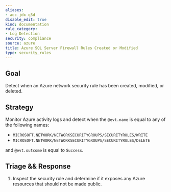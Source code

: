 ```yaml
---
aliases:
- aoc-jdx-q3d
disable_edit: true
kind: documentation
rule_category:
- Log Detection
security: compliance
source: azure
title: Azure SQL Server Firewall Rules Created or Modified
type: security_rules
---
```


## Goal

Detect when an Azure network security rule has been created, modified, or deleted.

## Strategy

Monitor Azure activity logs and detect when the `@evt.name` is equal to any of the following names:
- `MICROSOFT.NETWORK/NETWORKSECURITYGROUPS/SECURITYRULES/WRITE` 
- `MICROSOFT.NETWORK/NETWORKSECURITYGROUPS/SECURITYRULES/DELETE`

and `@evt.outcome` is equal to `Success`.

## Triage && Response

1. Inspect the security rule and determine if it exposes any Azure resources that should not be made public.
